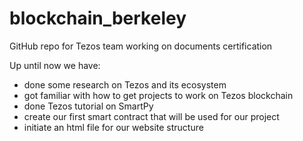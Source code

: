 # blockchain_berkeley
GitHub repo for Tezos team working on documents certification

Up until now we have: 
  - done some research on Tezos and its ecosystem
  - got familiar with how to get projects to work on Tezos blockchain
  - done Tezos tutorial on SmartPy
  - create our first smart contract that will be used for our project
  - initiate an html file for our website structure
